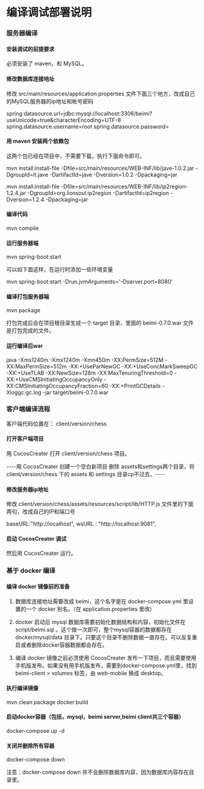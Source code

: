 # 编译调试部署说明

### 服务器编译

#### 安装调试的前提要求

必须安装了 maven，和 MySQL。

#### 修改数据库连接地址


修改 src/main/resources/application.properties 文件下面三个地方，改成自己的MySQL服务器的ip地址和帐号密码

spring.datasource.url=jdbc:mysql://localhost:3306/beimi?useUnicode=true&characterEncoding=UTF-8
spring.datasource.username=root
spring.datasource.password=


#### 用 maven 安装两个依赖包

这两个包已经在项目中，不需要下载，执行下面命令即可。

mvn install:install-file -Dfile=src/main/resources/WEB-INF/lib/jave-1.0.2.jar -DgroupId=lt.jave -DartifactId=jave -Dversion=1.0.2 -Dpackaging=jar

mvn install:install-file -Dfile=src/main/resources/WEB-INF/lib/ip2region-1.2.4.jar -DgroupId=org.lionsoul.ip2region -DartifactId=ip2region -Dversion=1.2.4 -Dpackaging=jar

#### 编译代码

mvn compile

#### 运行服务器端


mvn spring-boot:start

可以如下面这样，在运行时添加一些环境变量

mvn spring-boot:start -Drun.jvmArguments='-Dserver.port=8080'

#### 编译打包服务器端

mvn package

打包完成后会在项目根目录生成一个 target 目录，里面的 beimi-0.7.0.war 文件是打包完成的文件。

#### 运行编译后war

java -Xms1240m -Xmx1240m -Xmn450m -XX:PermSize=512M -XX:MaxPermSize=512m -XX:+UseParNewGC -XX:+UseConcMarkSweepGC -XX:+UseTLAB -XX:NewSize=128m -XX:MaxTenuringThreshold=0 -XX:+UseCMSInitiatingOccupancyOnly -XX:CMSInitiatingOccupancyFraction=60 -XX:+PrintGCDetails -Xloggc:gc.log -jar target/beimi-0.7.0.war



### 客户端编译流程

客户端代码位置在： client/version/chess

#### 打开客户端项目

用 CocosCreater 打开 client/version/chess 项目。


----用 CocosCreater 创建一个空白新项目 删除 assets和settings两个目录，将 client/version/chess 下的 assets 和 settings 目录cp不过去。----

#### 修改服务器ip地址

修改 client/version/chess/assets/resources/script/lib/HTTP.js 文件里的下面两句，改成自己的IP和端口号

baseURL:"http://localhost",
wsURL : "http://localhost:9081",

#### 启动 CocosCreater 调试

然后用 CocosCreater 运行。


### 基于 docker 编译


#### 编译 docker 镜像前的准备

1. 数据库连接地址需要改成 beimi，这个名字是在 docker-compose.yml 里设置的一个 docker 别名。（在 application.properties 里改）

2. docker 启动后 mysql 数据库需要初始化数据结构和内容，初始化文件在 script/beimi.sql 。这个做一次即可，整个mysql容器的数据都存在 docker/mysql/data 目录下。只要这个目录不删除数据一直存在。可以反复重启或者删除docker容器数据都会存在。

3. 编译 docker 镜像之前必须使用 CocosCreater 发布一下项目，而且需要使用手机版发布。如果没有用手机版发布，需要到docker-compose.yml里，找到 beimi-client > volumes 标签，由 web-mobile 换成 desktop。


#### 执行编译镜像

mvn clean package docker:build

#### 启动docker容器（包括，mysql，beimi server,beimi client共三个容器）

docker-compose up -d

#### 关闭并删除所有容器

docker-compose down

注意：docker-compose down 并不会删除数据库内容，因为数据库内容存在目录里。



